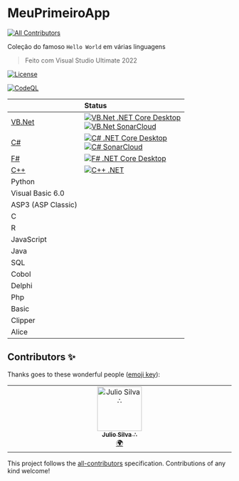 # MeuPrimeiroApp
<!-- ALL-CONTRIBUTORS-BADGE:START - Do not remove or modify this section -->
[![All Contributors](https://img.shields.io/badge/all_contributors-1-orange.svg?style=flat-square)](#contributors-)
<!-- ALL-CONTRIBUTORS-BADGE:END -->



Coleção do famoso `Hello World`  em várias linguagens

>Feito com Visual Studio Ultimate 2022

[![License](https://img.shields.io/badge/License-MIT-Blue.svg)](https://opensource.org/license/mit/)



[![CodeQL](https://github.com/JulioSilva123/MeuPrimeiroApp/actions/workflows/codeql.yml/badge.svg)](https://github.com/JulioSilva123/MeuPrimeiroApp/actions/workflows/codeql.yml)


|          |   Status  | 
|:---------|:----------|
|  [VB.Net](https://github.com/JulioSilva123/MeuPrimeiroApp/tree/main/VB.Net) |[![VB.Net .NET Core Desktop](https://github.com/JulioSilva123/MeuPrimeiroApp/actions/workflows/vb-net-dotnet-desktop.yml/badge.svg)](https://github.com/JulioSilva123/MeuPrimeiroApp/actions/workflows/vb-net-dotnet-desktop.yml) <br> [![VB.Net SonarCloud](https://github.com/JulioSilva123/MeuPrimeiroApp/actions/workflows/vb-net-SonarCloud.yml/badge.svg)](https://github.com/JulioSilva123/MeuPrimeiroApp/actions/workflows/vb-net-SonarCloud.yml) |
|  [C#](https://github.com/JulioSilva123/MeuPrimeiroApp/tree/main/CSharp)     |[![C# .NET Core Desktop](https://github.com/JulioSilva123/MeuPrimeiroApp/actions/workflows/csharp-dotnet-desktop.yml/badge.svg)](https://github.com/JulioSilva123/MeuPrimeiroApp/actions/workflows/csharp-dotnet-desktop.yml) <br> [![C# SonarCloud](https://github.com/JulioSilva123/MeuPrimeiroApp/actions/workflows/csharp-SonarCloud.yml/badge.svg)](https://github.com/JulioSilva123/MeuPrimeiroApp/actions/workflows/csharp-SonarCloud.yml)    |
|  [F#](https://github.com/JulioSilva123/MeuPrimeiroApp/tree/main/FSharp)     |[![F# .NET Core Desktop](https://github.com/JulioSilva123/MeuPrimeiroApp/actions/workflows/fsharp-dotnet-desktop.yml/badge.svg)](https://github.com/JulioSilva123/MeuPrimeiroApp/actions/workflows/fsharp-dotnet-desktop.yml)     |
|  [C++](https://github.com/JulioSilva123/MeuPrimeiroApp/tree/main/CPlusPlus) |[![C++ .NET](https://github.com/JulioSilva123/MeuPrimeiroApp/actions/workflows/cplusplus-dotnet-desktop.yml/badge.svg)](https://github.com/JulioSilva123/MeuPrimeiroApp/actions/workflows/cplusplus-dotnet-desktop.yml)     |
|  Python
|  Visual Basic 6.0
|  ASP3 (ASP Classic)
|  C
|  R
|  JavaScript
|  Java
|  SQL
|  Cobol
|  Delphi
|  Php
|  Basic
|  Clipper
|  Alice

 




## Contributors ✨

Thanks goes to these wonderful people ([emoji key](https://allcontributors.org/docs/en/emoji-key)):

<!-- ALL-CONTRIBUTORS-LIST:START - Do not remove or modify this section -->
<!-- prettier-ignore-start -->
<!-- markdownlint-disable -->
<table>
  <tbody>
    <tr>
      <td align="center" valign="top" width="14.28%"><a href="https://curriculo.azurewebsites.net/"><img src="https://avatars.githubusercontent.com/u/86787811?v=4?s=100" width="100px;" alt="Julio Silva ∴"/><br /><sub><b>Julio Silva ∴</b></sub></a><br /><a href="#translation-JulioSilva123" title="Translation">🌍</a></td>
    </tr>
  </tbody>
</table>

<!-- markdownlint-restore -->
<!-- prettier-ignore-end -->

<!-- ALL-CONTRIBUTORS-LIST:END -->

This project follows the [all-contributors](https://github.com/all-contributors/all-contributors) specification. Contributions of any kind welcome!